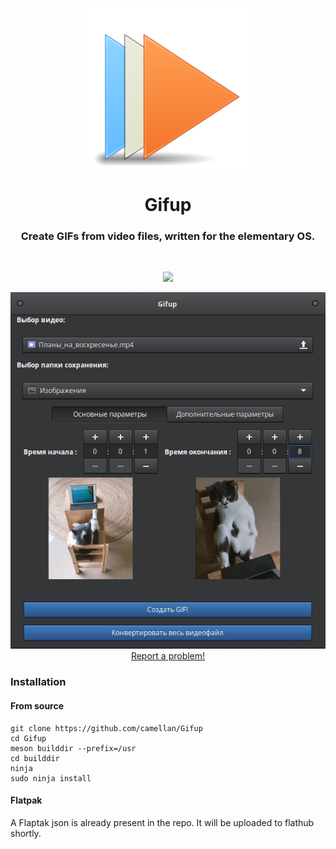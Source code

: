 <p align="center">
    <img src="https://github.com/BharatKalluri/Gifup/blob/master/data/icons/128/com.github.bharatkalluri.gifup.svg" alt="icon"> <br>
</p>

<div>
  <h1 align="center">Gifup</h1>
  <h3 align="center">Create GIFs from video files, written for the elementary OS.</h3>
</div>

<br/>

<p align="center">
   <a href="https://github.com/bharatkalluri/Gifup/blob/master/LICENSE">
    <img src="https://img.shields.io/badge/License-GPL--3.0-blue.svg">
   </a>
</p>

<p align="center">
    <img src="https://github.com/BharatKalluri/Gifup/blob/master/Screenshot.png" alt="Screenshot"> <br>
  <a href="https://github.com/bharatkalluri/Gifup/issues/new"> Report a problem! </a>
</p>

### Installation

#### From source
```
git clone https://github.com/camellan/Gifup
cd Gifup
meson builddir --prefix=/usr
cd builddir
ninja
sudo ninja install
```

#### Flatpak
A Flaptak json is already present in the repo. It will be uploaded to flathub shortly.
